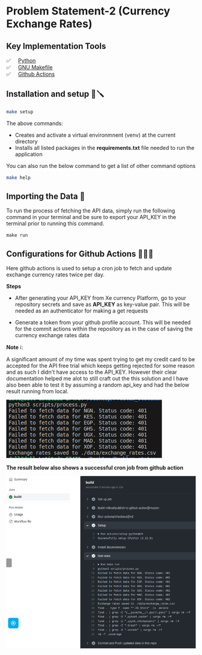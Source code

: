 
# **Problem Statement-2 (Currency Exchange Rates)**



## **Key Implementation Tools**

✅ &nbsp; &nbsp;  <a href='https://python.org'> Python </a> <br>
✅ &nbsp; &nbsp;  <a href='https://www.gnu.org/software/make/manual/make.html'> GNU Makefile </a><br>
✅ &nbsp; &nbsp;  <a href='https://www.github.com'> Github Actions </a>


## **Installation and setup** 🔩🪛

```bash
make setup
```

The above commands:

* Creates and activate a virtual environmnent (venv) at the current directory
* Installs all listed packages in the __requirements.txt__ file needed to run the application


You can also run the below command to get a list of other command options

```bash
make help
```

## **Importing the Data** 🏬

To run the process of fetching the API data, simply run the following command in your terminal and be sure to export your API_KEY in the terminal prior to running this command.

```
make run
```

## **Configurations for Github Actions** 👨🏽‍💻

Here github actions is used to setup a cron job to fetch and update exchange currency rates twice per day.

**__Steps__**

  - After generating your API_KEY from Xe currency Platform, go to your repository secrets and save as **API_KEY** as key-value pair. This will be needed as an authenticator for making a get requests 

  - Generate a token from your github profile account. This will be needed for the commit actions within the repository as in the case of saving the currency exchange rates data



__Note__ ℹ️:
 
A significant amount of my time was spent trying to get my credit card to be accepted for the API free trial which
keeps getting rejected for some reason and as such I didn't have access to the API_KEY. However their clear documentation helped me alot to still craft out the
this solution and I have also been able to test it by assuming a random api_key and had the below result running from local.




![Result](./Problem_statement-1/images/currency_data.png)




__The result below also shows a successful cron job from github action__

![Result](./Problem_statement-1/images/cron_status.png)